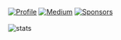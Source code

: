 <a href="https://github.com/lopspower"><img alt="Profile" src="https://lopspower.github.io/badges/lopspower.svg"/></a>
<a href="https://medium.com/@skydoves"><img alt="Medium" src="https://lopspower.github.io/badges/medium.svg"/></a>
<a href="https://github.com/sponsors/lopspower"><img alt="Sponsors" src="https://lopspower.github.io/badges/sponsors.svg"/></a>
</br></br>
![stats](https://github-readme-stats.vercel.app/api?username=lopspower&hide=contribs&show_icons=true&include_all_commits=true&count_private=true)
